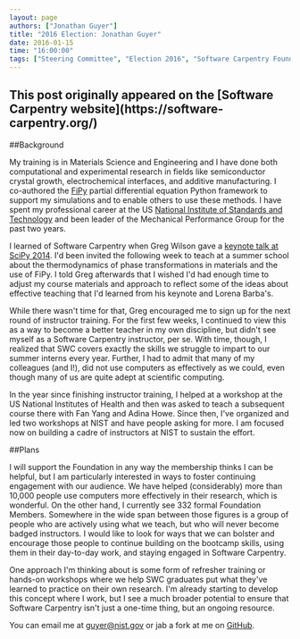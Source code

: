 ```yaml
---
layout: page
authors: ["Jonathan Guyer"]
title: "2016 Election: Jonathan Guyer"
date: 2016-01-15
time: "16:00:00"
tags: ["Steering Committee", "Election 2016", "Software Carpentry Foundation", "Software Carpentry"]
---
```


<h2>This post originally appeared on the [Software Carpentry website](https://software-carpentry.org/)</h2>

##Background

My training is in Materials Science and Engineering and I have done both
computational and experimental research in fields like semiconductor
crystal growth, electrochemical interfaces, and additive manufacturing. I
co-authored the [FiPy](http://www.ctcms.nist.gov/fipy) partial differential
equation Python framework to support my simulations and to enable others to
use these methods. I have spent my professional career at the US [National
Institute of Standards and Technology](http://www.nist.gov) and been leader
of the Mechanical Performance Group for the past two years.

I learned of Software Carpentry when Greg Wilson gave a [keynote talk at
SciPy 2014](http://conference.scipy.org/scipy2014/keynotes/). I'd been
invited the following week to teach at a summer school about the
thermodynamics of phase transformations in materials and the use of FiPy. I
told Greg afterwards that I wished I'd had enough time to adjust my course
materials and approach to reflect some of the ideas about effective
teaching that I'd learned from his keynote and Lorena Barba's.

While there wasn't time for that, Greg encouraged me to sign up for the
next round of instructor training. For the first few weeks, I continued to
view this as a way to become a better teacher in my own discipline, but
didn't see myself as a Software Carpentry instructor, per se. With time,
though, I realized that SWC covers exactly the skills we struggle to impart
to our summer interns every year. Further, I had to admit that many of my
colleagues (and I!), did not use computers as effectively as we could, even
though many of us are quite adept at scientific computing.

In the year since finishing instructor training, I helped at a workshop at
the US National Institutes of Health and then was asked to teach a
subsequent course there with Fan Yang and Adina Howe. Since then, I've
organized and led two workshops at NIST and have people asking for more. I
am focused now on building a cadre of instructors at NIST to sustain the
effort.

##Plans

I will support the Foundation in any way the membership thinks I can be
helpful, but I am particularly interested in ways to foster continuing
engagement with our audience. We have helped (considerably) more than
10,000 people use computers more effectively in their research, which is
wonderful. On the other hand, I currently see 332 formal Foundation
Members. Somewhere in the wide span between those figures is a group of
people who are actively using what we teach, but who will never become
badged instructors. I would like to look for ways that we can bolster and
encourage those people to continue building on the bootcamp skills,
using them in their day-to-day work, and staying engaged in Software
Carpentry.

One approach I'm thinking about is some form of refresher training or
hands-on workshops where we help SWC graduates put what they've learned to
practice on their own research. I'm already starting to develop this
concept where I work, but I see a much broader potential to ensure that
Software Carpentry isn't just a one-time thing, but an ongoing resource.

You can email me at guyer@nist.gov or jab a fork at me on
[GitHub](https://github.com/guyer).
